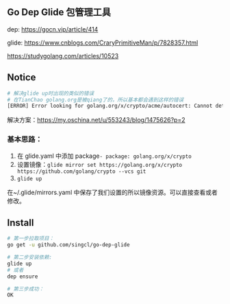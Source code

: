 ## Go Dep Glide 包管理工具

dep: https://gocn.vip/article/414

glide: https://www.cnblogs.com/CraryPrimitiveMan/p/7828357.html

https://studygolang.com/articles/10523

## Notice

```sh
# 解决glide up时出现的类似的错误
# 在TianChao golang.org是被qiang了的，所以基本都会遇到这样的错误
[ERROR] Error looking for golang.org/x/crypto/acme/autocert: Cannot detect VCS
```

解决方案：https://my.oschina.net/u/553243/blog/1475626?p=2

### 基本思路：

1.  在 glide.yaml 中添加 package`- package: golang.org/x/crypto`
2.  设置镜像：`glide mirror set https://golang.org/x/crypto https://github.com/golang/crypto --vcs git`
3.  `glide up`

在~/.glide/mirrors.yaml 中保存了我们设置的所以镜像资源。可以直接查看或者修改。

## Install

```sh
# 第一步拉取项目：
go get -u github.com/singcl/go-dep-glide

# 第二步安装依赖:
glide up
# 或者
dep ensure

# 第三步成功：
OK
```
